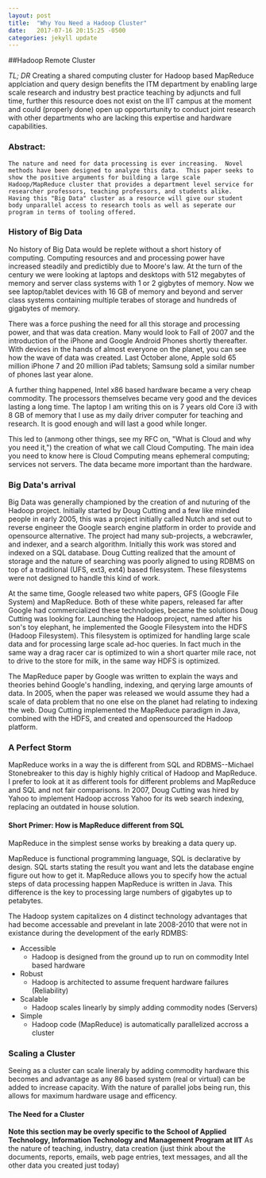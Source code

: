 ```yaml
---
layout: post
title:  "Why You Need a Hadoop Cluster"
date:   2017-07-16 20:15:25 -0500
categories: jekyll update
---
```

##Hadoop Remote Cluster

*TL; DR*
   Creating a shared computing cluster for Hadoop based MapReduce applciation and query design benefits the ITM department by enabling large scale research and industry best practice teaching by adjuncts and full time, further this resource does not exist on the IIT campus at the moment and could (properly done) open up opporturtunity to conduct joint research with other departments who are lacking this expertise and hardware capabilities.


### Abstract:

    The nature and need for data processing is ever increasing.  Novel methods have been designed to analyze this data.  This paper seeks to show the positive arguments for building a large scale Hadoop/MapReduce cluster that provides a department level service for researcher professors, teaching professors, and students alike.   Having this "Big Data" cluster as a resource will give our student body unparallel access to research tools as well as seperate our program in terms of tooling offered.

### History of Big Data

   No history of Big Data would be replete without a short history of computing.  Computing resources and and processing power have increased steadily and predictibly due to Moore's law.  At the turn of the century we were looking at laptops and desktops with 512 megabytes of memory and server class systems with 1 or 2 gigbytes of memory.  Now we see laptop/tablet devices with 16 GB of memory and beyond and server class systems containing multiple terabes of storage and hundreds of gigabytes of memory.  

   There was a force pushing the need for all this storage and processing power, and that was data creation.  Many would look to Fall of 2007 and the introduction of the iPhone and Google Android Phones shortly thereafter.  With devices in the hands of almost everyone on the planet, you can see how the wave of data was created.  Last October alone, Apple sold 65 million iPhone 7 and 20 million iPad tablets; Samsung sold a similar number of phones last year alone.  

   A further thing happened, Intel x86 based hardware became a very cheap commodity.  The processors themselves became very good and the devices lasting a long time.  The laptop I am writing this on is 7 years old Core i3 with 8 GB of memory that I use as my daily driver computer for teaching and research.  It is good enough and will last a good while longer.  

   This led to (anmong other things, see my RFC on, "What is Cloud and why you need it,") the creation of what we call Cloud Computing.  The main idea you need to know here is Cloud Computing means ephemeral computing; services not servers.   The data became more important than the hardware.   

### Big Data's arrival

   Big Data was generally championed by the creation of and nuturing of the Hadoop project.   Initially started by Doug Cutting and a few like minded people in early 2005, this was a project initially called Nutch and set out to reverse engineer the Google search engine platform in order to provide and opensource alternative.   The project had many sub-projects, a webcrawler, and indexer, and a search algorithm.   Initially this work was stored and indexed on a SQL database.  Doug Cutting realized that the amount of storage and the nature of searching was poorly aligned to using RDBMS on top of a traditional (UFS, ext3, ext4) based filesystem.  These filesystems were not designed to handle this kind of work.

   At the same time, Google released two white papers, GFS (Google File System) and MapReduce.  Both of these white papers, released far after Google had commercialized these technologies, became the solutions Doug Cutting was looking for.   Launching the Hadoop project, named after his son's toy elephant, he implemented the Google Filesystem into the HDFS (Hadoop Filesystem).  This filesystem is optimized for handling large scale data and for processing large scale ad-hoc queries.  In fact much in the same way a drag racer car is optimized to win a short quarter mile race, not to drive to the store for milk, in the same way HDFS is optimized.  

   The MapReduce paper by Google was written to explain the ways and theories behind Google's handling, indexing, and qerying large amounts of data.  In 2005, when the paper was released we would assume they had a scale of data problem that no one else on the planet had relating to indexing the web.  Doug Cutting implemented the MapReduce paradigm in Java, combined with the HDFS, and created and opensourced the Hadoop platform.

### A Perfect Storm

   MapReduce works in a way the is different from SQL and RDBMS--Michael Stonebreaker to this day is highly highly critical of Hadoop and MapReduce.  I prefer to look at it as different tools for different problems and MapReduce and SQL and not fair comparisons.  In 2007, Doug Cutting was hired by Yahoo to implement Hadoop accross Yahoo for its web search indexing, replacing an outdated in house solution.  

#### Short Primer: How is MapReduce different from SQL 

  MapReduce in the simplest sense works by breaking a data query up. 

  MapReduce is functional programming language, SQL is declarative by design. SQL starts stating the result you want and lets the database engine figure out how to get it.  MapReduce allows you to specify how the actual steps of data processing happen MapReduce is written in Java.  This difference is the key to processing large numbers of gigabytes up to petabytes.  
  
   The Hadoop system capitalizes on 4 distinct technology advantages that had become accessable and prevelant in late 2008-2010 that were not in existance during the development of the early RDMBS:

- Accessible
    + Hadoop is designed from the ground up to run on commodity Intel based hardware
- Robust
    + Hadoop is architected to assume frequent hardware failures (Reliability)
- Scalable  
    + Hadoop scales linearly by simply adding commodity nodes (Servers)
- Simple
    + Hadoop code (MapReduce) is automatically parallelized accross a cluster

### Scaling a Cluster

  Seeing as a cluster can scale lineraly by adding commodity hardware this becomes and advantage as any 86 based system (real or virtual) can be added to increase capacity.  With the nature of parallel jobs being run, this allows for maximum hardware usage and efficency.

#### The Need for a Cluster


   **Note this section may be overly specific to the School of Applied Technology, Information Technology and Management Program at IIT**  As the nature of teaching, industry, data creation (just think about the documents, reports, emails, web page entries, text messages, and all the other data you created just today) 



